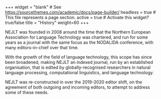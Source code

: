 +++
widget = "blank"  # See https://sourcethemes.com/academic/docs/page-builder/
headless = true  # This file represents a page section.
active = true  # Activate this widget? true/false
title = "History"
weight=60
+++

NEJLT was founded in 2008 around the time that the Northern European Association for Language Technology was chartered, and run for some years as a journal with the same focus as the NODALIDA conference, with many editors-in-chief over that time. <!-- The old website is [here](https://www.nejlt.ep.liu.se/index.htm), for historical purposes.  -->

With the growth of the field of language technology, this scope has since been broadened, making NEJLT an indexed journal, run by an established organisation, that is edited by globally-recognised researchers in natural language processing, computational linguistics, and language technology.

NEJLT was re-constructed in over the 2019-2020 editor shift, on the agreement of both outgoing and incoming editors, to attempt to address some of these needs.
